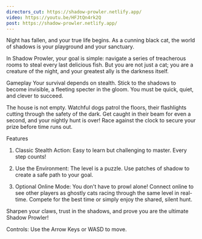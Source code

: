 ```yaml
---
directors_cut: https://shadow-prowler.netlify.app/
video: https://youtu.be/HFJtQn4rk2Q
post: https://shadow-prowler.netlify.app/
---
```

Night has fallen, and your true life begins. As a cunning black cat, the world of shadows is your playground and your sanctuary.

In Shadow Prowler, your goal is simple: navigate a series of treacherous rooms to steal every last delicious fish. But you are not just a cat; you are a creature of the night, and your greatest ally is the darkness itself.

Gameplay
Your survival depends on stealth. Stick to the shadows to become invisible, a fleeting specter in the gloom. You must be quick, quiet, and clever to succeed.

The house is not empty. Watchful dogs patrol the floors, their flashlights cutting through the safety of the dark. Get caught in their beam for even a second, and your nightly hunt is over! Race against the clock to secure your prize before time runs out.

Features
1. Classic Stealth Action: Easy to learn but challenging to master. Every step counts!

2. Use the Environment: The level is a puzzle. Use patches of shadow to create a safe path to your goal.

3. Optional Online Mode: You don't have to prowl alone! Connect online to see other players as ghostly cats racing through the same level in real-time. Compete for the best time or simply enjoy the shared, silent hunt.

Sharpen your claws, trust in the shadows, and prove you are the ultimate Shadow Prowler!

Controls: Use the Arrow Keys or WASD to move.